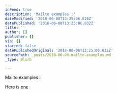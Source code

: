 ```yaml
---
inFeed: true
description: 'Mailto examples :'
dateModified: '2018-06-08T13:25:06.026Z'
datePublished: '2018-06-08T13:25:06.832Z'
title: ''
author: []
publisher: {}
via: {}
starred: false
datePublishedOriginal: '2018-06-08T13:25:06.832Z'
sourcePath: _posts/2018-06-08-mailto-examples.md
_type: Blurb

---
```

Mailto examples :

Here is [one][0]

[0]: http://mailto:adrian@bbiab.com/